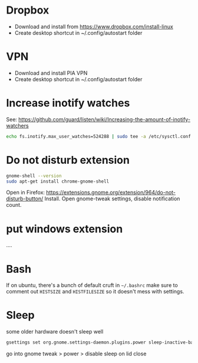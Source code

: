 # Dropbox

- Download and install from https://www.dropbox.com/install-linux
- Create desktop shortcut in ~/.config/autostart folder

# VPN

- Download and install PIA VPN
- Create desktop shortcut in ~/.config/autostart folder

# Increase inotify watches

See:
https://github.com/guard/listen/wiki/Increasing-the-amount-of-inotify-watchers

```sh
echo fs.inotify.max_user_watches=524288 | sudo tee -a /etc/sysctl.conf && sudo sysctl -p
```

# Do not disturb extension

```sh
gnome-shell --version
sudo apt-get install chrome-gnome-shell
```

Open in Firefox:
https://extensions.gnome.org/extension/964/do-not-disturb-button/ Install. Open
gnome-tweak settings, disable notification count.

# put windows extension

....

# Bash

If on ubuntu, there's a bunch of default cruft in `~/.bashrc` make sure to
comment out `HISTSIZE` and `HISTFILESIZE` so it doesn't mess with settings.

# Sleep

some older hardware doesn't sleep well

```sh
gsettings set org.gnome.settings-daemon.plugins.power sleep-inactive-battery-type "nothing"
```

go into gnome tweak > power > disable sleep on lid close
